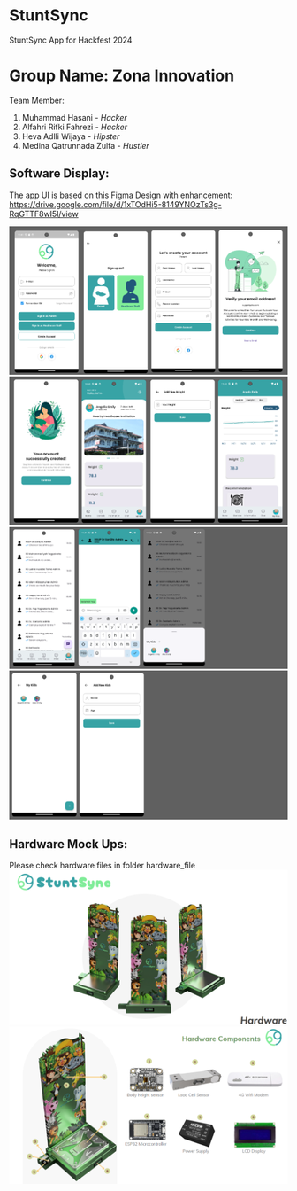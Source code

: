 # StuntSync

StuntSync App for Hackfest 2024

# Group Name: Zona Innovation
Team Member:
1. Muhammad Hasani - _Hacker_
2. Alfahri Rifki Fahrezi - _Hacker_
3. Heva Adlli Wijaya - _Hipster_
4. Medina Qatrunnada Zulfa - _Hustler_

## Software Display:
The app UI is based on this Figma Design with enhancement:
https://drive.google.com/file/d/1xTOdHi5-8149YNOzTs3g-RqGTTF8wI5l/view

![app1.png](assets%2FAPP%20UI%20Screen%2Fapp1.png)
![app2.png](assets%2FAPP%20UI%20Screen%2Fapp2.png)
![app3.png](assets%2FAPP%20UI%20Screen%2Fapp3.png)
![app4.png](assets%2FAPP%20UI%20Screen%2Fapp4.png)


## Hardware Mock Ups:
Please check hardware files in folder hardware_file
![hardware_img1.png](hardware_file%2Fhardware_documentation%2Fhardware_img1.png)
![hardware_img2.png](hardware_file%2Fhardware_documentation%2Fhardware_img2.png)

